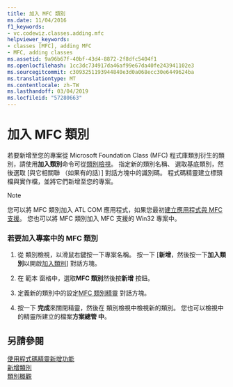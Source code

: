 ```yaml
---
title: 加入 MFC 類別
ms.date: 11/04/2016
f1_keywords:
- vc.codewiz.classes.adding.mfc
helpviewer_keywords:
- classes [MFC], adding MFC
- MFC, adding classes
ms.assetid: 9a96b67f-40bf-43d4-8872-2f8dfc5404f1
ms.openlocfilehash: 1cc3dc734917da46af99e67da40fe243941102e3
ms.sourcegitcommit: c3093251193944840e3d0a068ecc30e6449624ba
ms.translationtype: MT
ms.contentlocale: zh-TW
ms.lasthandoff: 03/04/2019
ms.locfileid: "57280663"
---
```

# <a name="adding-an-mfc-class"></a>加入 MFC 類別

若要新增至您的專案從 Microsoft Foundation Class (MFC) 程式庫類別衍生的類別，請使用**加入類別**命令可從[類別檢視](/visualstudio/ide/viewing-the-structure-of-code)。 指定新的類別名稱、 選取基底類別，然後選取 [與它相關聯 （如果有的話）] 對話方塊中的識別碼。 程式碼精靈建立標頭檔與實作檔，並將它們新增至您的專案。

> [!NOTE]
>  您可以將 MFC 類別加入 ATL COM 應用程式，如果您最初[建立應用程式與 MFC 支援](../../atl/reference/mfc-support-in-atl-projects.md)。 您也可以將 MFC 類別加入 MFC 支援的 Win32 專案中。

### <a name="to-add-an-mfc-class-to-your-project"></a>若要加入專案中的 MFC 類別

1. 從 類別檢視，以滑鼠右鍵按一下專案名稱。 按一下 [**新增**，然後按一下**加入類別**以開啟[加入類別](../../ide/add-class-dialog-box.md)] 對話方塊。

1. 在 範本 窗格中，選取**MFC 類別**然後按**新增** 按鈕。

1. 定義新的類別中的設定[MFC 類別精靈](../../mfc/reference/mfc-add-class-wizard.md) 對話方塊。

1. 按一下 **完成**來關閉精靈，然後在 類別檢視中檢視新的類別。 您也可以檢視中的精靈所建立的檔案**方案總管 中**。

## <a name="see-also"></a>另請參閱

[使用程式碼精靈新增功能](../../ide/adding-functionality-with-code-wizards-cpp.md)<br/>
[新增類別](../../ide/adding-a-class-visual-cpp.md)<br/>
[類別概觀](../../mfc/class-library-overview.md)
